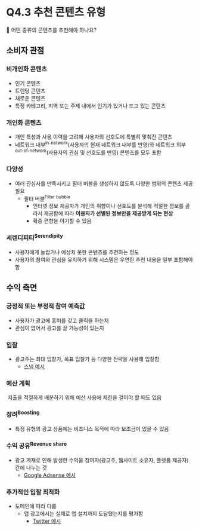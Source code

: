 # Q4.3 추천 콘텐츠 유형

🙋 어떤 종류의 콘텐츠를 추천해야 하나요?

## 소비자 관점

### 비개인화 콘텐츠

-   인기 콘텐츠
-   트렌딩 콘텐츠
-   새로운 콘텐츠
-   특정 카테고리, 지역 또는 주제 내에서 인기가 있거나 뜨고 있는 콘텐츠

### 개인화 콘텐츠

-   개인 특성과 사용 이력을 고려해 사용자의 선호도에 특별히 맞춰진 콘텐츠
-   네트워크 내부<sup>in-network</sup>(사용자의 현재 네트워크 내부를 반영)와 네트워크 외부<sup>out-of-network</sup>(사용자의 관심 및 선호도를 반영) 콘텐츠를 모두 포함

### 다양성

-   여러 관심사를 만족시키고 필터 버블을 생성하지 않도록 다양한 범위의 콘텐츠 제공 필요
    -   필터 버블<sup>Filter bubble</sup>
        -   인터넷 정보 제공자가 개인의 취향이나 선호도를 분석해 적절한 정보를 골라서 제공함에 따라 **이용자가 선별된 정보만을 제공받게 되는 현상**
        -   확증 편향을 야기할 수 있음

### 세렌디피티<sup>Serendipity</sup>

-   사용자에게 놀랍거나 예상치 못한 콘텐츠를 추천하는 정도
-   사용자의 참여와 관심을 유지하기 위해 시스템은 우연한 추천 내용을 일부 포함해야 함



## 수익 측면

### 긍정적 또는 부정적 참여 예측값

-   사용자가 광고에 흥미를 갖고 클릭을 하는지
-   관심이 없어서 광고를 끌 가능성이 있는지

### 입찰

-   광고주는 최대 입찰가, 목표 입찰가 등 다양한 전략을 사용해 입찰함
    -   [스냅 예시](https://businesshelp.snapchat.com/s/article/bidding-strategies?language=en_US)

### 예산 계획

​	지출을 적절하게 배분하기 위해 예산 사용에 제한을 걸어야 할 때도 있음

### 장려<sup>Boosting</sup>

-   특정 유형의 광고 상품에는 비즈니스 목적에 따라 보조금이 있을 수 있음

### 수익 공유<sup>Revenue share</sup>

-   광고 게재로 인해 발생한 수익을 참여자(광고주, 웹사이트 소유자, 플랫폼 제공자) 간에 나누는 것
    -   [Google Adsense 예시](https://support.google.com/adsense/answer/180195?hl=en)

### 추가적인 입찰 최적화

-   도메인에 따라 다름
    -   앱 광고에서는 실제로 앱 설치까지 도달했는지를 평가함
        -   [Twitter 예시](https://business.x.com/en/advertising/campaign-types/app-installs.html)
